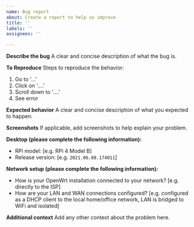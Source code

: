 ```yaml
---
name: Bug report
about: Create a report to help us improve
title: ''
labels: ''
assignees: ''

---
```


**Describe the bug**
A clear and concise description of what the bug is.

**To Reproduce**
Steps to reproduce the behavior:
1. Go to '...'
2. Click on '....'
3. Scroll down to '....'
4. See error

**Expected behavior**
A clear and concise description of what you expected to happen.

**Screenshots**
If applicable, add screenshots to help explain your problem.

**Desktop (please complete the following information):**
 - RPi model: [e.g. RPi 4 Model B]
 - Release version: [e.g. `2021.06.08.174011`]

**Network setup (please complete the following information):**
 - How is your OpenWrt installation connected to your network? [e.g. directly to the ISP]
 - How are your LAN and WAN connections configured? [e.g. configured as a DHCP client to the local home/office network, LAN is bridged to WiFi and isolated]

**Additional context**
Add any other context about the problem here.
